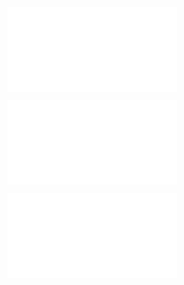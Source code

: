 ![@](steps/_.3eb68380.md)

![@](steps/_.75a29d5f.md)

![@](steps/Please%20apply%20modifications.81260031.md)